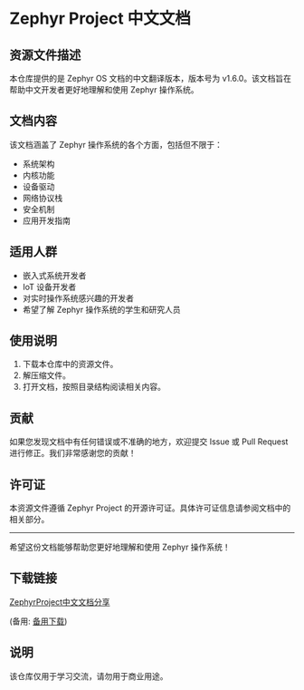 # Zephyr Project 中文文档

## 资源文件描述

本仓库提供的是 Zephyr OS 文档的中文翻译版本，版本号为 v1.6.0。该文档旨在帮助中文开发者更好地理解和使用 Zephyr 操作系统。

## 文档内容

该文档涵盖了 Zephyr 操作系统的各个方面，包括但不限于：

- 系统架构
- 内核功能
- 设备驱动
- 网络协议栈
- 安全机制
- 应用开发指南

## 适用人群

- 嵌入式系统开发者
- IoT 设备开发者
- 对实时操作系统感兴趣的开发者
- 希望了解 Zephyr 操作系统的学生和研究人员

## 使用说明

1. 下载本仓库中的资源文件。
2. 解压缩文件。
3. 打开文档，按照目录结构阅读相关内容。

## 贡献

如果您发现文档中有任何错误或不准确的地方，欢迎提交 Issue 或 Pull Request 进行修正。我们非常感谢您的贡献！

## 许可证

本资源文件遵循 Zephyr Project 的开源许可证。具体许可证信息请参阅文档中的相关部分。

---

希望这份文档能够帮助您更好地理解和使用 Zephyr 操作系统！

## 下载链接
[ZephyrProject中文文档分享](https://pan.quark.cn/s/22aaa256956d) 

(备用: [备用下载](https://pan.baidu.com/s/1w0_Nx_9Rvr2FG-7YI4dMsg?pwd=1234))

## 说明

该仓库仅用于学习交流，请勿用于商业用途。
